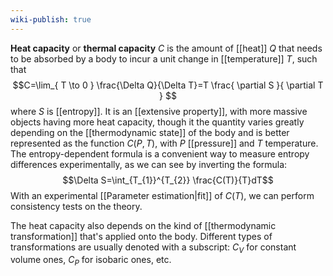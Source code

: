 ```yaml
---
wiki-publish: true
---
```

**Heat capacity** or **thermal capacity** $C$ is the amount of [[heat]] $Q$ that needs to be absorbed by a body to incur a unit change in [[temperature]] $T$, such that
$$C=\lim_{ T \to 0 } \frac{\Delta Q}{\Delta T}=T \frac{ \partial S }{ \partial T } $$
where $S$ is [[entropy]]. It is an [[extensive property]], with more massive objects having more heat capacity, though it the quantity varies greatly depending on the [[thermodynamic state]] of the body and is better represented as the function $C(P,T)$, with $P$ [[pressure]] and $T$ temperature. The entropy-dependent formula is a convenient way to measure entropy differences experimentally, as we can see by inverting the formula:
$$\Delta S=\int_{T_{1}}^{T_{2}} \frac{C(T)}{T}dT$$
With an experimental [[Parameter estimation|fit]] of $C(T)$, we can perform consistency tests on the theory.

The heat capacity also depends on the kind of [[thermodynamic transformation]] that's applied onto the body. Different types of transformations are usually denoted with a subscript: $C_{V}$ for constant volume ones, $C_{P}$ for isobaric ones, etc.